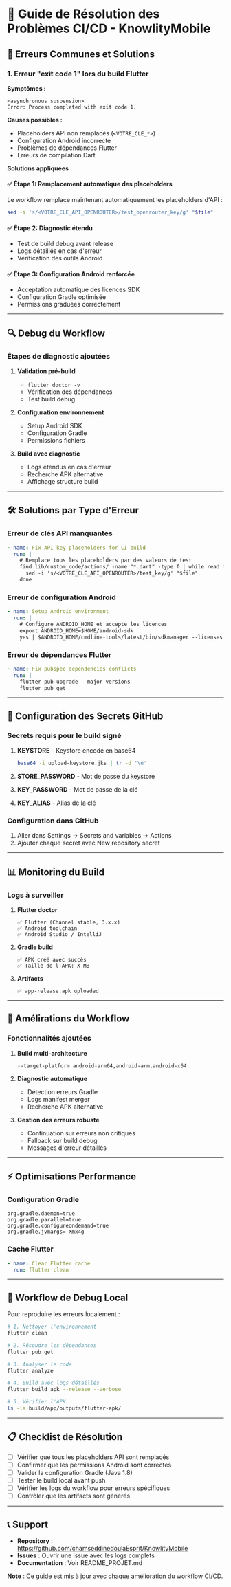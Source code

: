# 🔧 Guide de Résolution des Problèmes CI/CD - KnowlityMobile

## 🚨 Erreurs Communes et Solutions

### 1. Erreur "exit code 1" lors du build Flutter

**Symptômes :**
```
<asynchronous suspension>
Error: Process completed with exit code 1.
```

**Causes possibles :**
- Placeholders API non remplacés (`<VOTRE_CLE_*>`)
- Configuration Android incorrecte
- Problèmes de dépendances Flutter
- Erreurs de compilation Dart

**Solutions appliquées :**

#### ✅ Étape 1: Remplacement automatique des placeholders
Le workflow remplace maintenant automatiquement les placeholders d'API :
```bash
sed -i 's/<VOTRE_CLE_API_OPENROUTER>/test_openrouter_key/g' "$file"
```

#### ✅ Étape 2: Diagnostic étendu
- Test de build debug avant release
- Logs détaillés en cas d'erreur
- Vérification des outils Android

#### ✅ Étape 3: Configuration Android renforcée
- Acceptation automatique des licences SDK
- Configuration Gradle optimisée
- Permissions graduées correctement

---

## 🔍 Debug du Workflow

### Étapes de diagnostic ajoutées

1. **Validation pré-build**
   - `flutter doctor -v`
   - Vérification des dépendances
   - Test build debug

2. **Configuration environnement**
   - Setup Android SDK
   - Configuration Gradle
   - Permissions fichiers

3. **Build avec diagnostic**
   - Logs étendus en cas d'erreur
   - Recherche APK alternative
   - Affichage structure build

---

## 🛠️ Solutions par Type d'Erreur

### Erreur de clés API manquantes
```yaml
- name: Fix API key placeholders for CI build
  run: |
    # Remplace tous les placeholders par des valeurs de test
    find lib/custom_code/actions/ -name "*.dart" -type f | while read file; do
      sed -i 's/<VOTRE_CLE_API_OPENROUTER>/test_key/g' "$file"
    done
```

### Erreur de configuration Android
```yaml
- name: Setup Android environment
  run: |
    # Configure ANDROID_HOME et accepte les licences
    export ANDROID_HOME=$HOME/android-sdk
    yes | $ANDROID_HOME/cmdline-tools/latest/bin/sdkmanager --licenses
```

### Erreur de dépendances Flutter
```yaml
- name: Fix pubspec dependencies conflicts
  run: |
    flutter pub upgrade --major-versions
    flutter pub get
```

---

## 🔧 Configuration des Secrets GitHub

### Secrets requis pour le build signé

1. **KEYSTORE** - Keystore encodé en base64
   ```bash
   base64 -i upload-keystore.jks | tr -d '\n'
   ```

2. **STORE_PASSWORD** - Mot de passe du keystore
3. **KEY_PASSWORD** - Mot de passe de la clé
4. **KEY_ALIAS** - Alias de la clé

### Configuration dans GitHub
1. Aller dans Settings → Secrets and variables → Actions
2. Ajouter chaque secret avec New repository secret

---

## 📊 Monitoring du Build

### Logs à surveiller

1. **Flutter doctor**
   ```
   ✅ Flutter (Channel stable, 3.x.x)
   ✅ Android toolchain
   ✅ Android Studio / IntelliJ
   ```

2. **Gradle build**
   ```
   ✅ APK créé avec succès
   ✅ Taille de l'APK: X MB
   ```

3. **Artifacts**
   ```
   ✅ app-release.apk uploaded
   ```

---

## 🚀 Amélirations du Workflow

### Fonctionnalités ajoutées

1. **Build multi-architecture**
   ```
   --target-platform android-arm64,android-arm,android-x64
   ```

2. **Diagnostic automatique**
   - Détection erreurs Gradle
   - Logs manifest merger
   - Recherche APK alternative

3. **Gestion des erreurs robuste**
   - Continuation sur erreurs non critiques
   - Fallback sur build debug
   - Messages d'erreur détaillés

---

## ⚡ Optimisations Performance

### Configuration Gradle
```properties
org.gradle.daemon=true
org.gradle.parallel=true
org.gradle.configureondemand=true
org.gradle.jvmargs=-Xmx4g
```

### Cache Flutter
```yaml
- name: Clear Flutter cache
  run: flutter clean
```

---

## 🔄 Workflow de Debug Local

Pour reproduire les erreurs localement :

```bash
# 1. Nettoyer l'environnement
flutter clean

# 2. Résoudre les dépendances
flutter pub get

# 3. Analyser le code
flutter analyze

# 4. Build avec logs détaillés
flutter build apk --release --verbose

# 5. Vérifier l'APK
ls -la build/app/outputs/flutter-apk/
```

---

## 📋 Checklist de Résolution

- [ ] Vérifier que tous les placeholders API sont remplacés
- [ ] Confirmer que les permissions Android sont correctes
- [ ] Valider la configuration Gradle (Java 1.8)
- [ ] Tester le build local avant push
- [ ] Vérifier les logs du workflow pour erreurs spécifiques
- [ ] Contrôler que les artifacts sont générés

---

## 📞 Support

- **Repository** : https://github.com/chamseddinedoulaEsprit/KnowlityMobile
- **Issues** : Ouvrir une issue avec les logs complets
- **Documentation** : Voir README_PROJET.md

**Note** : Ce guide est mis à jour avec chaque amélioration du workflow CI/CD.
